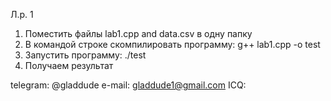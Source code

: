 Л.р. 1
1. Поместить файлы lab1.cpp and data.csv в одну папку
2. В командой строке скомпилировать программу: g++ lab1.cpp -o test
3. Запустить программу: ./test 
4. Получаем результат 



telegram: @gladdude
e-mail: gladdude1@gmail.com
ICQ: <error>
